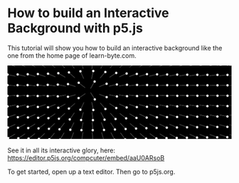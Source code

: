 # How to build an Interactive Background with p5.js

This tutorial will show you how to build an interactive background like the one from the home page of learn-byte.com.

![interactive-background-image](https://raw.githubusercontent.com/learn-byte/interactive-p5js-background/master/assets/images/interactive-bg.png)


See it in all its interactive glory, here: https://editor.p5js.org/compcuter/embed/aaU0ARsoB

To get started, open up a text editor. Then go to p5js.org.